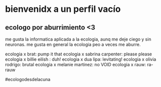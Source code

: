 # bienvenidx a un perfil vacío
## ecologo por aburrimiento <3
me gusta la informatica aplicada a la ecologia, aunq me deje ciego y sin neuronas.
me gusta en general la ecologia peo a veces me aburre.

ecologia x brat: pump it that
ecologia x sabrina carpenter: please please
ecologia x billie eilish : duh!
ecologia x dua lipa: levitating!
ecologia x olivia rodrigo: brutal
ecologia x melanie martinez: no VOID
ecologia x rauw: ra-rauw

 #ecologodesdelacuna
 


